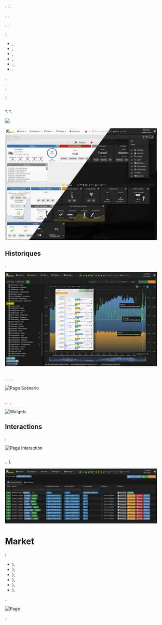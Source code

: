 # 

.  : .

. .

. .

 :

- ,
- ,
- ,
- ,
- .,
- .


.

 [](https://market.jeedom.com) .

 :

## 

*. *.

[](/de_DE/core/4.1/overview)

![](images/doc-presentation-synthese.jpg)

[](/de_DE/core/4.1/dashboard)

![](images/doc-presentation-dashboard.jpg)


## Historiques

*.*

[](/de_DE/core/4.1/history)

[](/de_DE/core/4.1/timeline)

![Page ](images/doc-presentation-historique.jpg)

## 

*. . . .*

[](/de_DE/concept/#tocAnchor-4)

![Page Scénario](images/doc-presentation-scenario.jpg)

## 

*. . .*

![Widgets](images/doc-presentation-widgets.jpg)

## Interactions

*.*

![Page Interaction](images/doc-presentation-interaction.jpg)

## 

*. .).*

![Page Sauvegarde](images/doc-presentation-update.jpg)


# Market

 :

-   ),
-   ),
-   ),
-   ),
-   ),
-   ).

.

![Page ](images/doc-presentation-market.jpg)

. 

